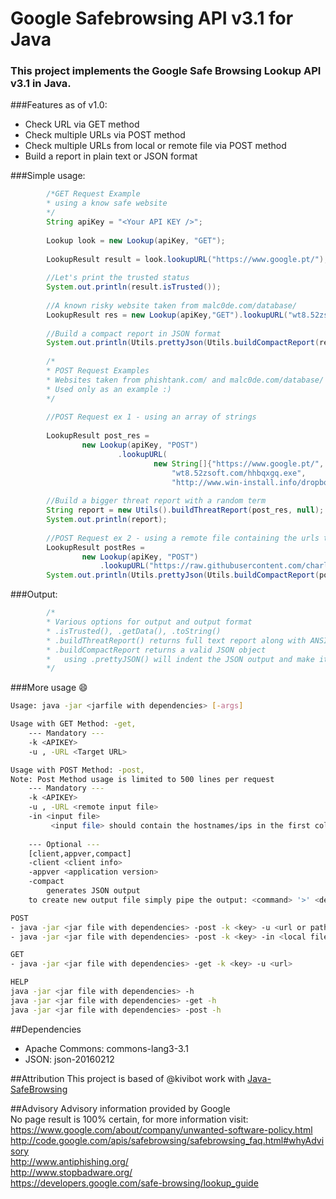 # Google Safebrowsing API v3.1 for Java

### This project implements the Google Safe Browsing Lookup API v3.1 in Java.

###Features as of v1.0:
  - Check URL via GET method
  - Check multiple URLs via POST method
  - Check multiple URLs from local or remote file via POST method
  - Build a report in plain text or JSON format

###Simple usage:

```java
        /*GET Request Example
        * using a know safe website
        */
        String apiKey = "<Your API KEY />";
        
        Lookup look = new Lookup(apiKey, "GET");
        
        LookupResult result = look.lookupURL("https://www.google.pt/");
        
        //Let's print the trusted status 
        System.out.println(result.isTrusted());
        
        //A known risky website taken from malc0de.com/database/
        LookupResult res = new Lookup(apiKey,"GET").lookupURL("wt8.52zsoft.com/hhbqxgq.exe");
        
        //Build a compact report in JSON format
        System.out.println(Utils.prettyJson(Utils.buildCompactReport(res)));
        
        /*
        * POST Request Examples
        * Websites taken from phishtank.com/ and malc0de.com/database/
        * Used only as an example :) 
        */
        
        //POST Request ex 1 - using an array of strings
        
        LookupResult post_res = 
                new Lookup(apiKey, "POST")
                        .lookupURL(
                                new String[]{"https://www.google.pt/",
                                    "wt8.52zsoft.com/hhbqxgq.exe",
                                    "http://www.win-install.info/dropbox/"});
        
        //Build a bigger threat report with a random term
        String report = new Utils().buildThreatReport(post_res, null);
        System.out.println(report);
        
        //POST Request ex 2 - using a remote file containing the urls to be checked
        LookupResult postRes = 
                new Lookup(apiKey, "POST")
                    .lookupURL("https://raw.githubusercontent.com/charlieIT/java-googlesafebrowsing/master/test_urls.txt");
        System.out.println(Utils.prettyJson(Utils.buildCompactReport(postRes)));
```
###Output:
```java
        /*
        * Various options for output and output format
        * .isTrusted(), .getData(), .toString() 
        * .buildThreatReport() returns full text report along with ANSI colors and indentation
        * .buildCompactReport returns a valid JSON object
        *   using .prettyJSON() will indent the JSON output and make it visually pleasant
        */
```
###More usage :smile:
```bash
Usage: java -jar <jarfile with dependencies> [-args]

Usage with GET Method: -get,
	--- Mandatory ---
	-k <APIKEY>
	-u , -URL <Target URL>

Usage with POST Method: -post,
Note: Post Method usage is limited to 500 lines per request
	--- Mandatory ---
	-k <APIKEY>
	-u , -URL <remote input file>
	-in <input file>
		 <input file> should contain the hostnames/ips in the first column
		 
	--- Optional ---
	[client,appver,compact]
	-client <client info>
	-appver <application version>
	-compact
		generates JSON output
	to create new output file simply pipe the output: <command> '>' <destination file>
```
```bash
POST
- java -jar <jar file with dependencies> -post -k <key> -u <url or path to remote file>
- java -jar <jar file with dependencies> -post -k <key> -in <local file>

GET
- java -jar <jar file with dependencies> -get -k <key> -u <url>

HELP
java -jar <jar file with dependencies> -h
java -jar <jar file with dependencies> -get -h
java -jar <jar file with dependencies> -post -h
```
##Dependencies
- Apache Commons: commons-lang3-3.1
- JSON: json-20160212

##Attribution
This project is based of @kivibot work with [Java-SafeBrowsing](https://github.com/kivibot/Java-SafeBrowsing)

##Advisory
Advisory information provided by Google <br />
No page result is 100% certain, for more information visit:<br/> https://www.google.com/about/company/unwanted-software-policy.html<br/> http://code.google.com/apis/safebrowsing/safebrowsing_faq.html#whyAdvisory<br/>
http://www.antiphishing.org/<br/>
http://www.stopbadware.org/<br/>
https://developers.google.com/safe-browsing/lookup_guide<br/>
